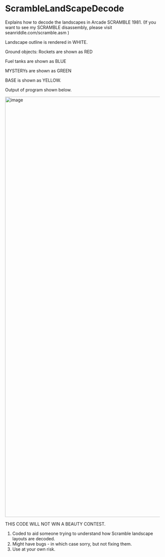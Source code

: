 # ScrambleLandScapeDecode

Explains how to decode the landscapes in Arcade SCRAMBLE 1981.
(If you want to see my SCRAMBLE disassembly, please visit seanriddle.com/scramble.asm )


Landscape outline is rendered in WHITE.

Ground objects:
Rockets are shown as RED 

Fuel tanks are shown as BLUE

MYSTERYs are shown as GREEN

BASE is shown as YELLOW. 

Output of program shown below.

<img width="1368" alt="image" src="https://user-images.githubusercontent.com/34286887/233840688-388b5b7d-86a5-4db8-a9d1-919448530354.png">


THIS CODE WILL NOT WIN A BEAUTY CONTEST.

1. Coded to aid someone trying to understand how Scramble landscape layouts are decoded.
2. Might have bugs - in which case sorry, but not fixing them.
3. Use at your own risk.


